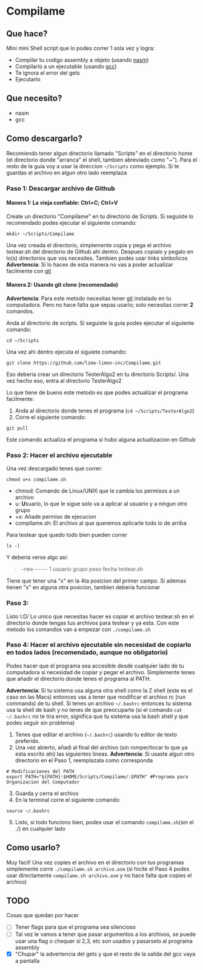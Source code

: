 # Compilame
## Que hace?
Mini mini Shell script que lo podes correr 1 sola vez y logra:

- Compilar tu codigo assembly a objeto (usando [nasm](https://es.wikipedia.org/wiki/Netwide_Assembler))
- Compilarlo a un ejecutable (usando [gcc](https://gcc.gnu.org/))
- Te ignora el error del gets
- Ejecutarlo

## Que necesito?

- nasm
- gcc

## Como descargarlo?
Recomiendo tener algun directorio llamado "Scripts" en el directorio home (el directorio donde "arranca" el shell, tambien abreviado como "~"). Para el resto de la guia voy a usar la direccion `~/Scripts` como ejemplo. Si te guardas el archivo en algun otro lado reemplaza
### Paso 1: Descargar archivo de Github
#### Manera 1: La vieja confiable: Ctrl+C; Ctrl+V
Create un directorio "Compilame" en tu directorio de Scripts. Si seguiste lo recomendado podes ejecutar el siguiente comando:
```
mkdir ~/Scripts/Compilame
```
Una vez creada el directorio, simplemente copia y pega el archivo testear.sh del directorio de Github ahi dentro. Despues copialo y pegalo en lo(s) directorios que vos necesites. Tambien podes usar links simbolicos
**Advertencia**: Si lo haces de esta manera no vas a poder actualizar facilmente con [git](https://es.wikipedia.org/wiki/Git)
#### Manera 2: Usando git clone (recomendado)
**Advertencia**: Para este metodo necesitas tener [git](https://es.wikipedia.org/wiki/Git) instalado en tu computadora. Pero no hace falta que sepas usarlo; solo necesitas correr **2** comandos.

Anda al directorio de scripts. Si seguiste la guia podes ejecutar el siguiente comando:
```
cd ~/Scripts
```
Una vez ahi dentro ejecuta el siguiete comando:
```
git clone https://github.com/lima-limon-inc/Compilame.git
```
Eso deberia crear un directorio TesterAlgo2 en tu directorio Scripts/.
Una vez hecho eso, entra al directorio TesterAlgo2

Lo que tiene de bueno este metodo es que podes actualizar el programa facilmente:
1. Anda al directorio donde tenes el programa (`cd ~/Scripts/TesterAlgo2`)
2. Corre el siguiente comando:
```
git pull
```
Este comando actualiza el programa si hubo alguna actualizacion en Github

### Paso 2: Hacer el archivo ejecutable
Una vez descargado tenes que correr:
```
chmod u+x compilame.sh
```
- chmod: Comando de Linux/UNIX que le cambia los permisos a un archivo
- u: **U**suario, lo que le sigue solo va a aplicar al usuario y a ningun otro grupo
- +x: Añade permiso de ejecucion
- compilame.sh: El archivo al que queremos aplicarle todo lo de arriba

Para testear que quedo todo bien pueden correr
```
ls -l
```
Y deberia verse algo asi:
> -rwx------ 1 usuario grupo peso fecha testear.sh

Tiene que tener una "x" en la 4ta posicion del primer campo. Si ademas tienen "x" en alguna otra posicion, tambien deberia funcionar

### Paso 3:
Listo \\:D/
Lo unico que necesitas hacer es copiar el archivo testear.sh en el directorio donde tengas tus archivos para testear y ya esta.
Con este metodo los comandos van a empezar con `./compilame.sh`

### Paso 4: Hacer el archivo ejecutable sin necesidad de copiarlo en todos lados (recomendado, aunque no obligatorio)
Podes hacer que el programa sea accesible desde cualquier lado de tu computadora si necesidad de copiar y pegar el archivo.
Simplemente tenes que añadir el directorio donde tenes el programa al PATH.

**Advertencia**: Si tu sistema usa alguna otra shell como la Z shell (este es el caso en las Macs) entonces vas a tener que modificar el archivo rc (run commands) de tu shell. Si tenes un archivo `~/.bashrc` entonces tu sistema usa la shell de bash y no tenes de que preocuparte (si el comando `cat ~/.bashrc` no te tira error, significa que tu sistema usa la bash shell y que podes seguir sin problema)

1. Tenes que editar el archivo (`~/.bashrc`) usando tu editor de texto preferido.
2. Una vez abierto, añadi al final del archivo (sin romper/tocar lo que ya esta escrito ahi) las siguientes lineas. **Advertencia**: Si usaste algun otro directorio en el Paso 1, reemplazala como corresponda
```
# Modificaciones del PATH
export PATH="${PATH}:$HOME/Scripts/Compilame/:$PATH" #Programa para Organizacion del Computador
```
3. Guarda y cerra el archivo
4. En la terminal corre el siguiente comando:
```
source ~/.bashrc
```
5. Listo, si todo funciono bien, podes usar el comando `compilame.sh`(sin el ./) en cualquier lado

## Como usarlo?
Muy facil! Una vez copies el archivo en el directorio con tus programas simplemente corre `./compilame.sh archivo.asm` (si hicite el Paso 4 podes usar directamente `compilame.sh archivo.asm` y no hace falta que copies el archivo)

## TODO
Cosas que quedan por hacer
- [ ] Tener flags para que el programa sea silencioso
- [ ] Tal vez le vamos a tener que pasar argumentos a los archivos, se puede usar una flag o chequer si $2,$3, etc son usados y pasarselo al programa assembly
- [X] "Chupar" la advertencia del gets y que el resto de la salida del gcc vaya a pantalla
